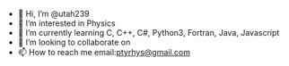 - 👋 Hi, I’m @utah239
- 👀 I’m interested in Physics
- 🌱 I’m currently learning C, C++, C#, Python3, Fortran, Java, Javascript
- 💞️ I’m looking to collaborate on 
- 📫 How to reach me email:ptyrhys@gmail.com

<!---
utah239/utah239 is a ✨ special ✨ repository because its `README.md` (this file) appears on your GitHub profile.
You can click the Preview link to take a look at your changes.
--->
